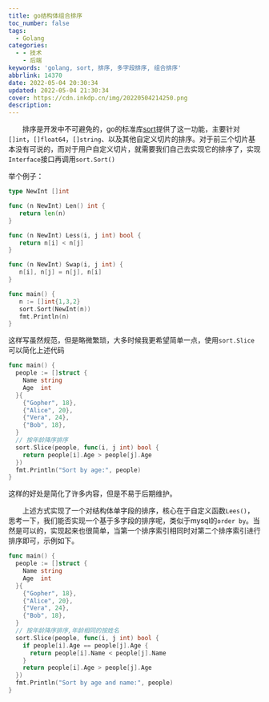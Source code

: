```yaml
---
title: go结构体组合排序
toc_number: false
tags:
  - Golang
categories:
  - - 技术
    - 后端
keywords: 'golang, sort, 排序, 多字段排序, 组合排序'
abbrlink: 14370
date: 2022-05-04 20:30:34
updated: 2022-05-04 21:30:34
cover: https://cdn.inkdp.cn/img/20220504214250.png
description:
---
```


&emsp;&emsp;排序是开发中不可避免的，go的标准库[sort](https://pkg.go.dev/sort)提供了这一功能，主要针对`[]int`，`[]float64`，`[]string`、以及其他自定义切片的排序。对于前三个切片基本没有可说的，而对于用户自定义切片，就需要我们自己去实现它的排序了，实现`Interface`接口再调用`sort.Sort()`

举个例子：

```go
type NewInt []int

func (n NewInt) Len() int {
   return len(n)
}

func (n NewInt) Less(i, j int) bool {
   return n[i] < n[j]
}

func (n NewInt) Swap(i, j int) {
   n[i], n[j] = n[j], n[i]
}

func main() {
   n := []int{1,3,2}
   sort.Sort(NewInt(n))
   fmt.Println(n)
}
```

这样写虽然规范，但是略微繁琐，大多时候我更希望简单一点，使用`sort.Slice`可以简化上述代码

```go
func main() {
  people := []struct {
    Name string
    Age  int
  }{
    {"Gopher", 18},
    {"Alice", 20},
    {"Vera", 24},
    {"Bob", 18},
  }
  // 按年龄降序排序
  sort.Slice(people, func(i, j int) bool {
    return people[i].Age > people[j].Age
  })
  fmt.Println("Sort by age:", people)
}
```

这样的好处是简化了许多内容，但是不易于后期维护。

&emsp;&emsp;上述方式实现了一个对结构体单字段的排序，核心在于自定义函数`Lees()`，思考一下，我们能否实现一个基于多字段的排序呢，类似于mysql的`order by`。当然是可以的，实现起来也很简单，当第一个排序索引相同时对第二个排序索引进行排序即可，示例如下。

```go
func main() {
  people := []struct {
    Name string
    Age  int
  }{
    {"Gopher", 18},
    {"Alice", 20},
    {"Vera", 24},
    {"Bob", 18},
  }
  // 按年龄降序排序,年龄相同的按姓名
  sort.Slice(people, func(i, j int) bool {
    if people[i].Age == people[j].Age {
      return people[i].Name < people[j].Name
    }
    return people[i].Age > people[j].Age
  })
  fmt.Println("Sort by age and name:", people)
}
```
